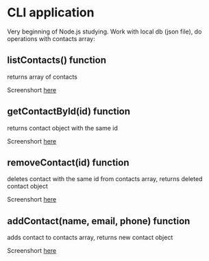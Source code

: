 # CLI application

Very beginning of Node.js studying. Work with local db (json file), do operations with contacts array:

## listContacts() function

returns array of contacts

Screenshort [here](https://monosnap.com/file/lktvPtkrUjBb7rWilOXdSrWE9g0B2O)

## getContactById(id) function

returns contact object with the same id

Screenshort [here](https://monosnap.com/file/Jpxemws3bW56hh2e3vLK2jNnJamnbV)

## removeContact(id) function

deletes contact with the same id from contacts array, returns deleted contact object

Screenshort [here](https://monosnap.com/file/rVn8gOkJJ5KbBBxNxNJynk8my9b9ZT)

## addContact(name, email, phone) function

adds contact to contacts array, returns new contact object

Screenshort [here](https://monosnap.com/file/TmJro10OaocpDsfdU2K1G1IxG33Lc7)
